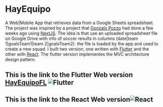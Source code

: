 # HayEquipo

A Web|Mobile App that retrieves data from a Google Sheets spreadsheet. The project was inspired by a project that [Gonzalo Pozzo](https://links.gonzalopozzo.com/) had done a few weeks ago using [NextJS](https://nextjs.org/). The idea is that use an uploaded spreadsheet file on Google Drive with info of soccer results in columns (date|team 1|goalsTeam1|team 2|goalsTeam2). the file is loaded by the app and used to create a new squad.
I built two version, one written with [Flutter](https://flutter.dev/) and the other with [React](https://reactjs.org/). The flutter version implementes the MVC architecture design pattern. 

## This is the link to the Flutter Web version [HayEquipoFL](https://singular-horse-28c838.netlify.app/) ![Flutter](https://img.shields.io/badge/Flutter-_-48c0f8?style=for-the-badge&logo=flutter&logoColor=5dccfc)<br/>

## This is the link to the React Web version![React](https://img.shields.io/badge/React-_-05d6f6?style=for-the-badge&logo=react)<br/>





